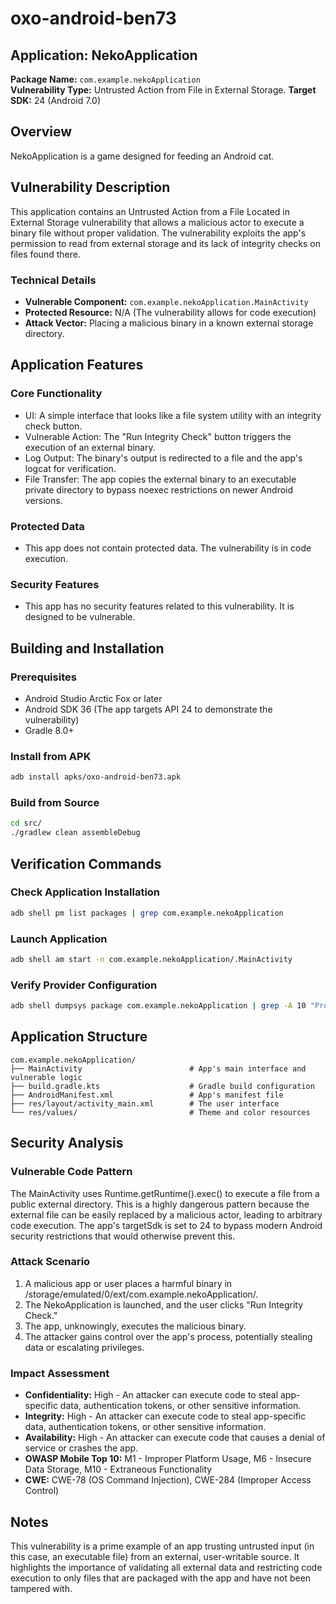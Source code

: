 # oxo-android-ben73

## Application: NekoApplication 
**Package Name:** `com.example.nekoApplication`  
**Vulnerability Type:** Untrusted Action from File in External Storage.
**Target SDK:** 24 (Android 7.0)

## Overview

NekoApplication is a game designed for feeding an Android cat.
## Vulnerability Description

This application contains an Untrusted Action from a File Located in External Storage vulnerability that allows a malicious actor to execute a binary file without proper validation. The vulnerability exploits the app's permission to read from external storage and its lack of integrity checks on files found there.

### Technical Details

- **Vulnerable Component:** `com.example.nekoApplication.MainActivity`
- **Protected Resource:** N/A (The vulnerability allows for code execution)
- **Attack Vector:** Placing a malicious binary in a known external storage directory.


## Application Features

### Core Functionality
 - UI: A simple interface that looks like a file system utility with an integrity check button.
 - Vulnerable Action: The "Run Integrity Check" button triggers the execution of an external binary.
 - Log Output: The binary's output is redirected to a file and the app's logcat for verification.
 - File Transfer: The app copies the external binary to an executable private directory to bypass noexec restrictions on newer Android versions.

### Protected Data
- This app does not contain protected data. The vulnerability is in code execution.

### Security Features
- This app has no security features related to this vulnerability. It is designed to be vulnerable.

## Building and Installation

### Prerequisites
- Android Studio Arctic Fox or later
- Android SDK 36 (The app targets API 24 to demonstrate the vulnerability)
- Gradle 8.0+

### Install from APK
```bash
adb install apks/oxo-android-ben73.apk
```

### Build from Source
```bash
cd src/
./gradlew clean assembleDebug
```

## Verification Commands

### Check Application Installation
```bash
adb shell pm list packages | grep com.example.nekoApplication
```

### Launch Application
```bash
adb shell am start -n com.example.nekoApplication/.MainActivity
```


### Verify Provider Configuration
```bash
adb shell dumpsys package com.example.nekoApplication | grep -A 10 "Provider"
```

## Application Structure

```
com.example.nekoApplication/
├── MainActivity                        # App's main interface and vulnerable logic
├── build.gradle.kts                    # Gradle build configuration
├── AndroidManifest.xml                 # App's manifest file
├── res/layout/activity_main.xml        # The user interface
└── res/values/                         # Theme and color resources
```
## Security Analysis

### Vulnerable Code Pattern
The MainActivity uses Runtime.getRuntime().exec() to execute a file from a public external directory. This is a highly dangerous pattern because the external file can be easily replaced by a malicious actor, leading to arbitrary code execution. The app's targetSdk is set to 24 to bypass modern Android security restrictions that would otherwise prevent this.
### Attack Scenario
1. A malicious app or user places a harmful binary in /storage/emulated/0/ext/com.example.nekoApplication/.
2. The NekoApplication is launched, and the user clicks "Run Integrity Check."
3. The app, unknowingly, executes the malicious binary.
4. The attacker gains control over the app's process, potentially stealing data or escalating privileges.

### Impact Assessment
- **Confidentiality:** High - An attacker can execute code to steal app-specific data, authentication tokens, or other sensitive information.
- **Integrity:** High - An attacker can execute code to steal app-specific data, authentication tokens, or other sensitive information.
- **Availability:**  High - An attacker can execute code that causes a denial of service or crashes the app. 
- **OWASP Mobile Top 10:** M1 - Improper Platform Usage, M6 - Insecure Data Storage, M10 - Extraneous Functionality
- **CWE:** CWE-78 (OS Command Injection), CWE-284 (Improper Access Control)
## Notes

This vulnerability is a prime example of an app trusting untrusted input (in this case, an executable file) from an external, user-writable source. It highlights the importance of validating all external data and restricting code execution to only files that are packaged with the app and have not been tampered with.
